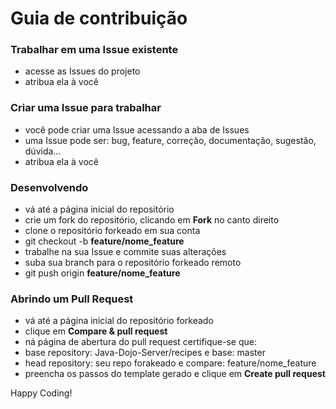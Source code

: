 # Guia de contribuição

### Trabalhar em uma Issue existente

- acesse as Issues do projeto
- atribua ela à você


### Criar uma Issue para trabalhar

- você pode criar uma Issue acessando a aba de Issues
- uma Issue pode ser: bug, feature, correção, documentação, sugestão, dúvida...
- atribua ela à você

### Desenvolvendo

- vá até a página inicial do repositório
- crie um fork do repositório, clicando em <b>Fork</b> no canto direito
- clone o repositório forkeado em sua conta
- git checkout -b <b>feature/nome_feature</b>
- trabalhe na sua Issue e commite suas alterações
- suba sua branch para o repositório forkeado remoto
- git push origin <b>feature/nome_feature</b>

### Abrindo um Pull Request

- vá até a página inicial do repositório forkeado
- clique em <b>Compare & pull request</b>
- ná página de abertura do pull request certifique-se que:
- base repository: Java-Dojo-Server/recipes e base: master
- head repository: seu repo forakeado e compare: feature/nome_feature
- preencha os passos do template gerado e clique em <b>Create pull request</b>

Happy Coding!